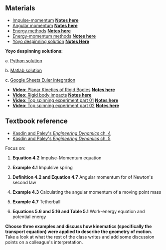 ## Materials 
- [Impulse-momentum](https://youtu.be/DhYLTb2S7nY) [__Notes here__](https://drive.google.com/file/d/11UkfMIjGK9wh6j1QCj6i7C8toku21EjL/view?usp=sharing)
- [Angular momentum](https://youtu.be/Nah06VLVTRA) [__Notes here__](https://drive.google.com/file/d/1NSJkcpVvdhfjWngGa5m8aeDwA2FVzPXl/view?usp=sharing)
- [Energy methods](https://youtu.be/MrEkVx93IPE) [__Notes here__](https://drive.google.com/file/d/184H8r2qmIRo4Ni49uCJPFG-tuVqesfLB/view?usp=sharin://drive.google.com/file/d/1cH9A2l1exs4wZDTSmJCuKMT1FkMKCa3f/view?usp=sharing)
- [Energy-momentum methods](https://youtu.be/dFms0OIOztw) [__Notes here__](https://drive.google.com/file/d/1VH8BdrjQPTO8gRkPfDmKpMbwtEvdVQPi/view?usp=sharing)
- [Yoyo despinning solution](https://www.youtube.com/watch?v=Tg5GLVqB8aU) [__Notes Here__](https://drive.google.com/file/d/12CWqUBmpp5rpJocE3XZ0HWtLYpUWwHnz/view?usp=sharing)

__Yoyo despinning solutions:__

a. [Python solution](https://drive.google.com/file/d/1DhufUmwnC2OtFE_SyAB4K-uUOVF1IsYk/view?usp=sharing)

b. [Matlab solution](https://drive.google.com/file/d/1GOZuNAWuiBnnUX_hfiN_l-MQ_br-gK6f/view?usp=sharing)

c. [Google Sheets Euler integration](https://docs.google.com/spreadsheets/d/1D20Ti9VaPU7FFyrwDtFSFBK8uRoQBtpANqnALJ76y0U/edit?usp=sharing)

- [**Video**: Planar Kinetics of Rigid Bodies](https://forms.gle/jp7CyvFLCA5aNfPQ8) [__Notes here__](https://drive.google.com/file/d/1FmJuH_eCVTddrL-rmIThEssO3epMKdoA/view?usp=sharing)
- [**Video**: Rigid body impacts](https://forms.gle/aLSg24BGcPQWh2yi6) [__Notes here__](https://drive.google.com/file/d/1nCQ7GvYNloXdjRs34JcepbIQEMBOAHUv/view?usp=sharing)
- [**Video**: Top spinning experiment part 01](https://forms.gle/3gwCaeTR5WvDdugb7) [__Notes here__](https://drive.google.com/file/d/184H8r2qmIRo4Ni49uCJPFG-tuVqesfLB/view?usp=sharing)
- [**Video**: Top spinning experiment part 02](https://forms.gle/GiiuQzZFtcogwJ5v5) [__Notes here__](https://drive.google.com/file/d/13UZLzk4lByypk9q32UmbdCOkz_a-Ieg_/view?usp=sharing)

## Textbook reference
* [Kasdin and Paley's _Engineering Dynamics_ ch. 4](https://www.jstor.org/stable/j.ctvcm4ggj.7) 
* [Kasdin and Paley's _Engineering Dynamics_ ch. 5](https://www.jstor.org/stable/j.ctvcm4ggj.8) 

Focus on:
1. __Equation 4.2__ Impulse-Momentum equation

2. __Example 4.1__ Impulsive spring

3. __Definition 4.2 and Equation 4.7__ Angular momentum for of Newton's second law

4. __Example 4.3__ Calculating the angular momentum of a moving point mass

5. __Example 4.7__ Tetherball

6. __Equations 5.6 and 5.16 and Table 5.1__ Work-energy equation and potential energy

__Choose three examples and discuss how kinematics (specifically the transport
equation) were applied to describe the geometry of motion.__ Take a look at
what the rest of the class writes and add some discussion points on a
colleague's interpretation.

